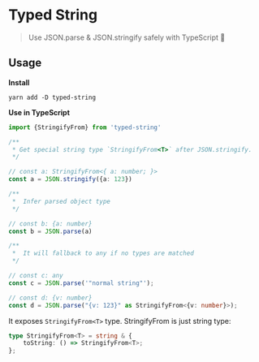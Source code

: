 # Typed String

> Use JSON.parse & JSON.stringify safely with TypeScript 🥳

## Usage

**Install**

```
yarn add -D typed-string
```

**Use in TypeScript**

```typescript
import {StringifyFrom} from 'typed-string'

/**
 * Get special string type `StringifyFrom<T>` after JSON.stringify.
 */

// const a: StringifyFrom<{ a: number; }>
const a = JSON.stringify({a: 123}) 

/**
 *  Infer parsed object type
 */

// const b: {a: number}
const b = JSON.parse(a) 

/**
 *  It will fallback to any if no types are matched
 */

// const c: any
const c = JSON.parse('"normal string"'); 

// const d: {v: number}
const d = JSON.parse("{v: 123}" as StringifyFrom<{v: number}>); 
```

It exposes `StringifyFrom<T>` type. StringifyFrom<T> is just string type:

```typescript
type StringifyFrom<T> = string & {
    toString: () => StringifyFrom<T>;
};
```